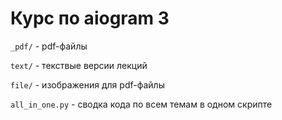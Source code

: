 # Курс по aiogram 3
`_pdf/` - pdf-файлы

`text/` - текствые версии лекций

`file/` - изображения для pdf-файлы

`all_in_one.py` - сводка кода по всем темам в одном скрипте